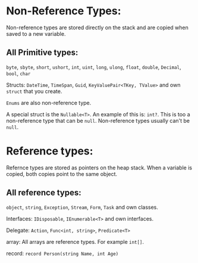 # Non-Reference Types:
Non-reference types are stored directly on the stack and are copied when saved to a new variable.

## All Primitive types: 
`byte`, `sbyte`, `short`, `ushort`, `int`, `uint`, `long`, `ulong`, `float`, `double`, `Decimal`, `bool`, `char`

Structs: `DateTime`, `TimeSpan`, `Guid`, `KeyValuePair<TKey, TValue>` and own `struct` that you create.

`Enums` are also non-reference type.

A special struct is the `Nullable<T>`. An example of this is: `int?`. This is too a non-reference type that can be `null`. Non-reference types usually can't be `null`.


# Reference types:
Refernce types are stored as pointers on the heap stack. When a variable is copied, both copies point to the same object.

## All reference types:
`object`, `string`, `Exception`, `Stream`, `Form`, `Task` and own classes.

Interfaces: `IDisposable`, `IEnumerable<T>` and own interfaces.

Delegate: `Action`, `Func<int, string>`, `Predicate<T>`

array: All arrays are reference types. For example `int[]`.

record: `record Person(string Name, int Age)`
